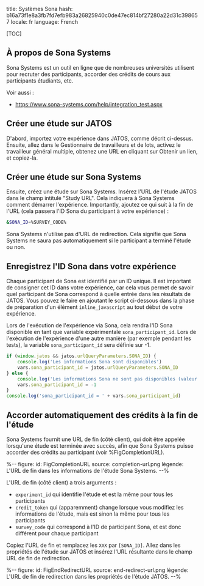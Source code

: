 title: Systèmes Sona
hash: b16a73f1e8a3fb7fd7efb983a26825940c0de47ec814bf27280a22d31c398657
locale: fr
language: French

[TOC]


## À propos de Sona Systems

Sona Systems est un outil en ligne que de nombreuses universités utilisent pour recruter des participants, accorder des crédits de cours aux participants étudiants, etc.

Voir aussi :

- <https://www.sona-systems.com/help/integration_test.aspx>


## Créer une étude sur JATOS

D'abord, importez votre expérience dans JATOS, comme décrit ci-dessus. Ensuite, allez dans le Gestionnaire de travailleurs et de lots, activez le travailleur général multiple, obtenez une URL en cliquant sur Obtenir un lien, et copiez-la.


## Créer une étude sur Sona Systems

Ensuite, créez une étude sur Sona Systems. Insérez l'URL de l'étude JATOS dans le champ intitulé "Study URL". Cela indiquera à Sona Systems comment démarrer l'expérience. Importantly, ajoutez ce qui suit à la fin de l'URL (cela passera l'ID Sona du participant à votre expérience) :

```bash
&SONA_ID=%SURVEY_CODE% 
```

Sona Systems n'utilise pas d'URL de redirection. Cela signifie que Sona Systems ne saura pas automatiquement si le participant a terminé l'étude ou non.


## Enregistrez l'ID Sona dans votre expérience

Chaque participant de Sona est identifié par un ID unique. Il est important de consigner cet ID dans votre expérience, car cela vous permet de savoir quel participant de Sona correspond à quelle entrée dans les résultats de JATOS. Vous pouvez le faire en ajoutant le script ci-dessous dans la phase de préparation d'un élément `inline_javascript` au tout début de votre expérience.

Lors de l'exécution de l'expérience via Sona, cela rendra l'ID Sona disponible en tant que variable expérimentale `sona_participant_id`. Lors de l'exécution de l'expérience d'une autre manière (par exemple pendant les tests), la variable `sona_participant_id` sera définie sur -1. 

```javascript
if (window.jatos && jatos.urlQueryParameters.SONA_ID) {
    console.log('Les informations Sona sont disponibles')
    vars.sona_participant_id = jatos.urlQueryParameters.SONA_ID
} else {
    console.log('Les informations Sona ne sont pas disponibles (valeur fixée à -1)')
    vars.sona_participant_id = -1
}
console.log('sona_participant_id = ' + vars.sona_participant_id)
```

## Accorder automatiquement des crédits à la fin de l'étude

Sona Systems fournit une URL de fin (côté client), qui doit être appelée lorsqu'une étude est terminée avec succès, afin que Sona Systems puisse accorder des crédits au participant (voir %FigCompletionURL).

%--
figure:
 id: FigCompletionURL
 source: completion-url.png
 légende: L'URL de fin dans les informations de l'étude Sona Systems.
--%

L'URL de fin (côté client) a trois arguments :

- `experiment_id` qui identifie l'étude et est la même pour tous les participants
- `credit_token` qui (apparemment) change lorsque vous modifiez les informations de l'étude, mais est sinon la même pour tous les participants
- `survey_code` qui correspond à l'ID de participant Sona, et est donc différent pour chaque participant

Copiez l'URL de fin et remplacez les `XXX` par `[SONA_ID]`. Allez dans les propriétés de l'étude sur JATOS et insérez l'URL résultante dans le champ URL de fin de redirection.

%--
figure:
 id: FigEndRedirectURL
 source: end-redirect-url.png
 légende: L'URL de fin de redirection dans les propriétés de l'étude JATOS.
--%